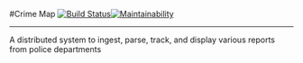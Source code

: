 #Crime Map
[![Build Status](https://travis-ci.org/g1y/crime-map.svg?branch=master)](https://travis-ci.org/g1y/crime-map)[![Maintainability](https://api.codeclimate.com/v1/badges/b299521ab1b7a9126eb4/maintainability)](https://codeclimate.com/github/g1y/crime-map/maintainability)

---

A distributed system to ingest, parse, track, and display various reports from police departments

